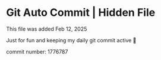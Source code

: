 # Git Auto Commit | Hidden File

This file was added Feb 12, 2025

Just for fun and keeping my daily git commit active 🤪

commit number: 1776787
